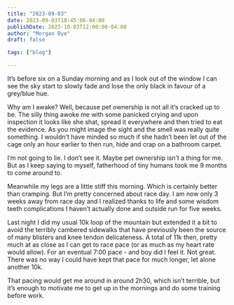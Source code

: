 ```yaml
---
title: "2023-09-03"
date: 2023-09-03T18:45:08-04:00
publishDate: 2023-10-03T12:00:00-04:00
author: "Morgan Bye"
draft: false

tags: ["blog"]

---
```


It’s before six on a Sunday morning and as I look out of the window I can see the sky start to slowly fade and lose the only black in favour of a grey/blue hue.

Why am I awake? Well, because pet ownership is not all it’s cracked up to be. The silly thing awoke me with some panicked crying and upon inspection it looks like she shat, spread it everywhere and then tried to eat the evidence. As you might image the sight and the smell was really quite something. I wouldn’t have minded so much if she hadn’t been let out of the cage only an hour earlier to then run, hide and crap on a bathroom carpet.

I’m not going to lie. I don’t see it. Maybe pet ownership isn’t a thing for me. But as I keep saying to myself, fatherhood of tiny humans took me 9 months to come around to.

Meanwhile my legs are a little stiff this morning. Which is certainly better than cramping. But I’m pretty concerned about race day. I am now only 3 weeks away from race day and I realized thanks to life and some wisdom teeth complications I haven’t actually done and outside run for five weeks.

Last night I did my usual 10k loop of the mountain but extended it a bit to avoid the terribly cambered sidewalks that have previously been the source of many blisters and knee tendon delicateness. A total of 11k then, pretty much at as close as I can get to race pace (or as much as my heart rate would allow). For an eventual 7:00 pace - and boy did I feel it. Not great. There was no way I could have kept that pace for much longer, let alone another 10k.

That pacing would get me around in around 2h30, which isn’t terrible, but it’s enough to motivate me to get up in the mornings and do some training before work.
